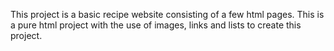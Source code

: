 This project is a basic recipe website consisting of a few html pages.
This is a pure html project with the use of images, links and lists to create this project.